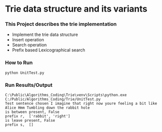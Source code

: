 # Trie data structure and its variants

### This Project describes the trie implementation 
+ Implement the trie data structure
+ Insert operation
+ Search operation
+ Prefix based Lexicographical search

### How to Run
```commandline
python UnitTest.py
```

### Run Results/Output
```commandline
C:\Public\Algorithms_Coding\Trie\venv\Scripts\python.exe C:/Public/Algorithms_Coding/Trie/UnitTest.py
Test sentence chosen I imagine that right now youre feeling a bit like Alice Hmm Tumbling down the rabbit hole
is between present, False
prefix r,  ['rabbit', 'right']
is leave present, False
prefix s,  []
```